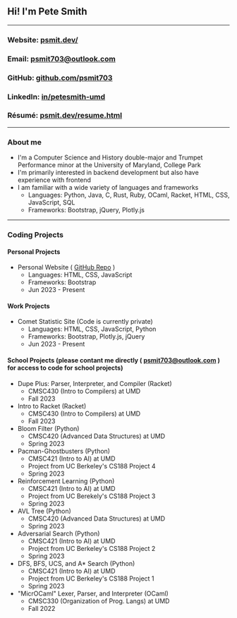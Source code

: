 <!-- keeping the following comments for future reference as they came in the default file -->

<!-- ### Hi there 👋 -->

<!--
**psmit703/psmit703** is a ✨ _special_ ✨ repository because its `README.md` (this file) appears on your GitHub profile.

Here are some ideas to get you started:

- 🔭 I’m currently working on ...
- 🌱 I’m currently learning ...
- 👯 I’m looking to collaborate on ...
- 🤔 I’m looking for help with ...
- 💬 Ask me about ...
- 📫 How to reach me: ...
- 😄 Pronouns: ...
- ⚡ Fun fact: ...
-->

## Hi! I'm Pete Smith

---

### Website: [psmit.dev/](https://www.psmit.dev/)
### Email: [psmit703@outlook.com](mailto:psmit703@outlook.com)
### GitHub: [github.com/psmit703](https://github.com/psmit703)
### LinkedIn: [in/petesmith-umd](https://www.linkedin.com/in/petesmith-umd/)
### Résumé: [psmit.dev/resume.html](https://www.psmit.dev/resume.html)

---

### About me
* I'm a Computer Science and History double-major and Trumpet Performance minor at the University of Maryland, College Park
* I'm primarily interested in backend development but also have experience with frontend
* I am familiar with a wide variety of languages and frameworks
    * Languages: Python, Java, C, Rust, Ruby, OCaml, Racket, HTML, CSS, JavaScript, SQL
    * Frameworks: Bootstrap, jQuery, Plotly.js

---

### Coding Projects
#### Personal Projects
* Personal Website ( [GitHub Repo](https://github.com/psmit703/personal-website) )
    * Languages: HTML, CSS, JavaScript
    * Frameworks: Bootstrap
    * Jun 2023 - Present
#### Work Projects
* Comet Statistic Site (Code is currently private)
    * Languages: HTML, CSS, JavaScript, Python
    * Frameworks: Bootstrap, Plotly.js, jQuery
    * Jun 2023 - Present
#### School Projects (please contant me directly ( [psmit703@outlook.com](mailto:psmit703@outlook.com) ) for access to code for school projects)
* Dupe Plus: Parser, Interpreter, and Compiler (Racket)
    * CMSC430 (Intro to Compilers) at UMD
    * Fall 2023
* Intro to Racket (Racket)
    * CMSC430 (Intro to Compilers) at UMD
    * Fall 2023
* Bloom Filter (Python)
    * CMSC420 (Advanced Data Structures) at UMD
    * Spring 2023
* Pacman-Ghostbusters (Python)
    * CMSC421 (Intro to AI) at UMD
    * Project from UC Berkeley's CS188 Project 4
    * Spring 2023
* Reinforcement Learning (Python)
    * CMSC421 (Intro to AI) at UMD
    * Project from UC Berekely's CS188 Project 3
    * Spring 2023
* AVL Tree (Python)
    * CMSC420 (Advanced Data Structures) at UMD
    * Spring 2023
* Adversarial Search (Python)
    * CMSC421 (Intro to AI) at UMD
    * Project from UC Berkeley's CS188 Project 2
    * Spring 2023
* DFS, BFS, UCS, and A* Search (Python)
    * CMSC421 (Intro to AI) at UMD
    * Project from UC Berkeley's CS188 Project 1
    * Spring 2023
* "MicrOCaml" Lexer, Parser, and Interpreter (OCaml)
    * CMSC330 (Organization of Prog. Langs) at UMD
    * Fall 2022
